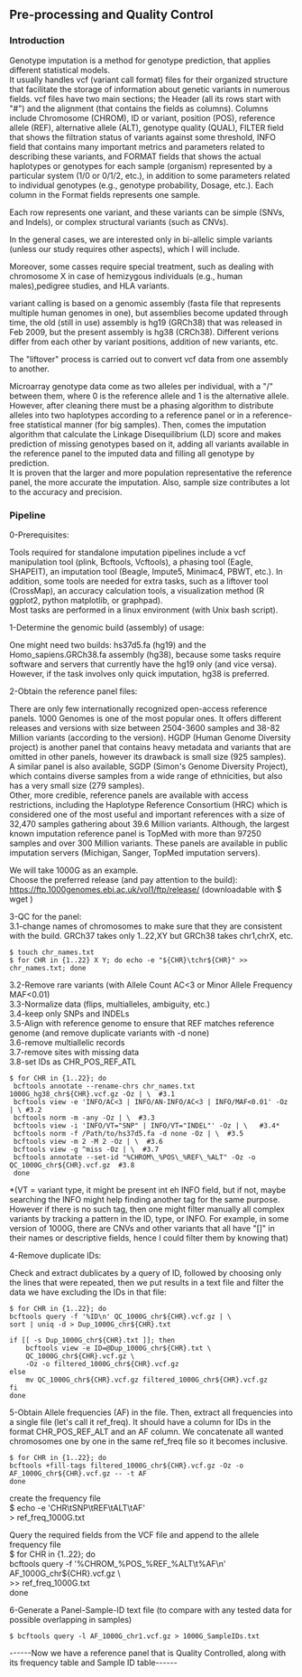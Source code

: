 ## Pre-processing and Quality Control  

### Introduction  
Genotype imputation is a method for genotype prediction, that applies different statistical models.  
It usually handles vcf (variant call format) files for their organized structure that facilitate the storage of information about genetic variants in numerous fields. vcf files have two main sections; the Header (all its rows start with "#") and the alignment (that contains the fields as columns). Columns include Chromosome (CHROM), ID or variant, position (POS), reference allele (REF), alternative allele (ALT), genotype quality (QUAL), FILTER field that shows the filtration status of variants against some threshold, INFO field that contains many important metrics and parameters related to describing these variants, and FORMAT fields that shows the actual haplotypes or genotypes for each sample (organism) represented by a particular system (1/0 or 0/1/2, etc.), in addition to some parameters related to individual genotypes (e.g., genotype probability, Dosage, etc.). Each column in the Format fields represents one sample.  
  
Each row represents one variant, and these variants can be simple (SNVs, and Indels), or complex structural variants (such as CNVs).  

In the general cases, we are interested only in bi-allelic simple variants (unless our study requires other aspects), which I will include.  
  
Moreover, some casses  require special treatment, such as dealing with chromosome X in case of hemizygous individuals (e.g., human males),pedigree studies, and HLA variants.  
  
variant calling is based on a genomic assembly (fasta file that represents multiple human genomes in one), but assemblies become updated through time, the old (still in use) assembly is hg19 (GRCh38) that was released in Feb 2009, but the present assembly is hg38 (CRCh38). Different verions differ from each other by variant positions, addition of new variants, etc.  
  
The "liftover" process is carried out to convert vcf data from one assembly to another.  
  
Microarray genotype data come as two alleles per individual, with a "/" between them, where 0 is the reference allele and 1 is the alternative allele. However, after cleaning there must be a phasing algorithm to distribute alleles into two haplotypes according to a reference panel or in a reference-free statistical manner (for big samples). Then, comes the imputation algorithm that calculate the Linkage Disequilibrium (LD) score and makes prediction of missing genotypes based on it, adding all variants available in the reference panel to the imputed data and filling all genotype by prediction.  
It is proven that the larger and more population representative the reference panel, the more accurate the imputation. Also, sample size contributes a lot to the accuracy and precision.  
  
### Pipeline  
  
0-Prerequisites:  
  
Tools required for standalone imputation pipelines include a vcf manipulation tool (plink, Bcftools, Vcftools), a phasing tool (Eagle, SHAPEIT), an imputation tool (Beagle, Impute5, Minimac4, PBWT, etc.). In addition, some tools are needed for extra tasks, such as a liftover tool (CrossMap), an accuracy calculation tools, a visualization method (R ggplot2, python matplotlib, or graphpad).  
Most tasks are performed in a linux environment (with Unix bash script).  
  
1-Determine the genomic build (assembly) of usage:  
  
One might need two builds: hs37d5.fa (hg19) and the Homo_sapiens.GRCh38.fa assembly (hg38), because some tasks require software and servers that currently have the hg19 only (and vice versa). However, if the task involves only quick imputation, hg38 is preferred.  
  
2-Obtain the reference panel files:  

There are only few internationally recognized open-access reference panels. 1000 Genomes is one of the most popular ones. It offers different releases and versions with size between 2504-3600 samples and 38-82 Million variants (according to the version). HGDP (Human Genome Diversity project) is another panel that contains heavy metadata and variants that are omitted in other panels, however its drawback is small size (925 samples). A similar panel is also available, SGDP (Simon's Genome Diversity Project), which contains diverse samples from a wide range of ethnicities, but also has a very small size (279 samples).  
Other, more credible, reference panels are available with access restrictions, including the Haplotype Reference Consortium (HRC) which is considered one of the most useful and important references with a size of 32,470 samples gathering about 39.6 Million variants. Although, the largest known imputation reference panel is TopMed with more than 97250 samples and over 300 Million variants. These panels are available in public imputation servers (Michigan, Sanger, TopMed imputation servers).  
  
We will take 1000G as an example.  
Choose the preferred release (and pay attention to the build):  
https://ftp.1000genomes.ebi.ac.uk/vol1/ftp/release/  (downloadable with $ wget <URL>)  
  
3-QC for the panel:  
  3.1-change names of chromosomes to make sure that they are consistent with the build. GRCh37 takes only 1..22,XY but GRCh38 takes chr1,chrX, etc.  
   
    $ touch chr_names.txt  
    $ for CHR in {1..22} X Y; do echo -e "${CHR}\tchr${CHR}" >> chr_names.txt; done   
  
  3.2-Remove rare variants (with Allele Count AC<3 or Minor Allele Frequency MAF<0.01)  
  3.3-Normalize data (flips, multialleles, ambiguity, etc.)  
  3.4-keep only SNPs and INDELs  
  3.5-Align with reference genome to ensure that REF matches reference genome (and remove duplicate variants with -d none)  
  3.6-remove multiallelic records  
  3.7-remove sites with missing data  
  3.8-set IDs as CHR_POS_REF_ATL  
  
    $ for CHR in {1..22}; do    
     bcftools annotate --rename-chrs chr_names.txt 1000G_hg38_chr${CHR}.vcf.gz -Oz | \  #3.1     
     bcftools view -e 'INFO/AC<3 | INFO/AN-INFO/AC<3 | INFO/MAF<0.01' -Oz | \ #3.2   
     bcftools norm -m -any -Oz | \  #3.3   
     bcftools view -i 'INFO/VT="SNP" | INFO/VT="INDEL"' -Oz | \   #3.4*  
     bcftools norm -f /Path/to/hs37d5.fa -d none -Oz | \  #3.5   
     bcftools view -m 2 -M 2 -Oz | \  #3.6    
     bcftools view -g ^miss -Oz | \  #3.7    
     bcftools annotate --set-id "%CHROM\_%POS\_%REF\_%ALT" -Oz -o QC_1000G_chr${CHR}.vcf.gz  #3.8  
     done  
  
*(VT = variant type, it might be present int eh INFO field, but if not, maybe searching the INFO might help finding another tag for the same purpose. However if there is no such tag, then one might filter manually all complex variants by tracking a pattern in the ID, type, or INFO. For example, in some version of 1000G, there are CNVs and other variants that all have "[]" in their names or descriptive fields, hence I could filter them by knowing that)  
  
4-Remove duplicate IDs:  

Check and extract dublicates by a query of ID, followed by choosing only the lines that were repeated, then we put results in a text file and filter the data we have excluding the IDs in that file:   
  
    $ for CHR in {1..22}; do   
    bcftools query -f '%ID\n' QC_1000G_chr${CHR}.vcf.gz | \  
    sort | uniq -d > Dup_1000G_chr${CHR}.txt  
  
    if [[ -s Dup_1000G_chr${CHR}.txt ]]; then  
    	bcftools view -e ID=@Dup_1000G_chr${CHR}.txt \  
    	QC_1000G_chr${CHR}.vcf.gz \  
        -Oz -o filtered_1000G_chr${CHR}.vcf.gz  
    else   
    	mv QC_1000G_chr${CHR}.vcf.gz filtered_1000G_chr${CHR}.vcf.gz  
    fi  
    done  
  
5-Obtain Allele frequencies (AF) in the file. Then, extract all frequencies into a single file (let's call it ref_freq). It should have a column for IDs in the format CHR_POS_REF_ALT and an AF column. We concatenate all wanted chromosomes one by one in the same ref_freq file so it becomes inclusive.  
   
    $ for CHR in {1..22}; do  
    bcftools +fill-tags filtered_1000G_chr${CHR}.vcf.gz -Oz -o AF_1000G_chr${CHR}.vcf.gz -- -t AF  
    done  
  
create the frequency file  
    $ echo -e 'CHR\tSNP\tREF\tALT\tAF' \
    > ref_freq_1000G.txt
  
Query the required fields from the VCF file and append to the allele frequency file  
    $ for CHR in {1..22}; do  
    bcftools query -f '%CHROM\_%POS\_%REF\_%ALT\t%AF\n' AF_1000G_chr${CHR}.vcf.gz \  
    >> ref_freq_1000G.txt  
    done  
  
6-Generate a Panel-Sample-ID text file (to compare with any tested data for possible overlapping in samples)  
  
    $ bcftools query -l AF_1000G_chr1.vcf.gz > 1000G_SampleIDs.txt  
  
  
------Now we have a reference panel that is Quality Controlled, along with its frequency table and Sample ID table------